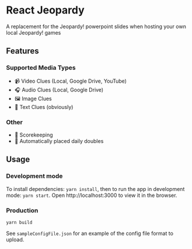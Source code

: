 # React Jeopardy

A replacement for the Jeopardy! powerpoint slides when hosting your own local Jeopardy! games

## Features

### Supported Media Types

- 📹 Video Clues (Local, Google Drive, YouTube)
- 🎧 Audio Clues (Local, Google Drive)
- 🖼️ Image Clues
- 📝 Text Clues (obviously)

### Other

- 💯 Scorekeeping
- 👯 Automatically placed daily doubles

## Usage

### Development mode

To install dependencies: `yarn install`, then to run the app in development mode: `yarn start`.
Open http://localhost:3000 to view it in the browser.

### Production

`yarn build`

See `sampleConfigFile.json` for an example of the config file format to upload.

